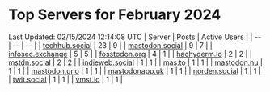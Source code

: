 # Top Servers for February 2024
Last Updated: 02/15/2024 12:14:08 UTC
| Server | Posts | Active Users |
| -- | -- | -- |
| [techhub.social](https://techhub.social/tags/PowerShell) | 23 | 9 |
| [mastodon.social](https://mastodon.social/tags/PowerShell) | 9 | 7 |
| [infosec.exchange](https://infosec.exchange/tags/PowerShell) | 5 | 5 |
| [fosstodon.org](https://fosstodon.org/tags/PowerShell) | 4 | 1 |
| [hachyderm.io](https://hachyderm.io/tags/PowerShell) | 2 | 2 |
| [mstdn.social](https://mstdn.social/tags/PowerShell) | 2 | 2 |
| [indieweb.social](https://indieweb.social/tags/PowerShell) | 1 | 1 |
| [mas.to](https://mas.to/tags/PowerShell) | 1 | 1 |
| [mastodon.nu](https://mastodon.nu/tags/PowerShell) | 1 | 1 |
| [mastodon.uno](https://mastodon.uno/tags/PowerShell) | 1 | 1 |
| [mastodonapp.uk](https://mastodonapp.uk/tags/PowerShell) | 1 | 1 |
| [norden.social](https://norden.social/tags/PowerShell) | 1 | 1 |
| [twit.social](https://twit.social/tags/PowerShell) | 1 | 1 |
| [vmst.io](https://vmst.io/tags/PowerShell) | 1 | 1 |
